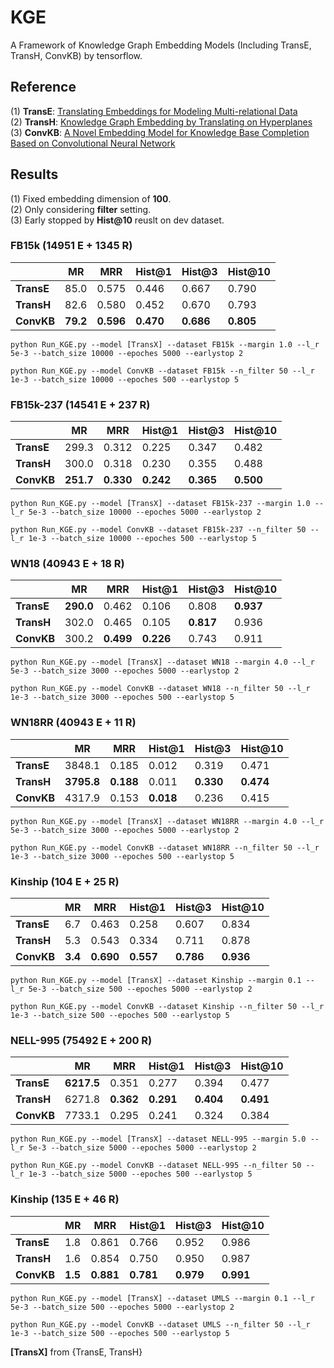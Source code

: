 # KGE
A Framework of Knowledge Graph Embedding Models (Including TransE, TransH, ConvKB) by tensorflow.  

## Reference
(1) **TransE**: [Translating Embeddings for Modeling Multi-relational Data](https://www.cs.sjtu.edu.cn/~li-fang/deeplearning-for-modeling-multi-relational-data.pdf)   
(2) **TransH**: [Knowledge Graph Embedding by Translating on Hyperplanes](http://citeseerx.ist.psu.edu/viewdoc/download?doi=10.1.1.486.2800&rep=rep1&type=pdf)   
(3) **ConvKB**: [A Novel Embedding Model for Knowledge Base Completion Based on Convolutional Neural Network](https://arxiv.org/pdf/1712.02121.pdf)   

## Results 
(1) Fixed embedding dimension of **100**.  
(2) Only considering **filter** setting.  
(3) Early stopped by **Hist@10** reuslt on dev dataset.  

### FB15k (14951 E + 1345 R)
|            | **MR** | **MRR** |**Hist@1**|**Hist@3**|**Hist@10**|
|     --     |   --   |    --   |    --    |    --    |    --     |
| **TransE** | 85.0 | 0.575 | 0.446 | 0.667 | 0.790 |
| **TransH** | 82.6 | 0.580 | 0.452 | 0.670 | 0.793 |
| **ConvKB** | **79.2** | **0.596** | **0.470** | **0.686** | **0.805** |

```
python Run_KGE.py --model [TransX] --dataset FB15k --margin 1.0 --l_r 5e-3 --batch_size 10000 --epoches 5000 --earlystop 2
```
```
python Run_KGE.py --model ConvKB --dataset FB15k --n_filter 50 --l_r 1e-3 --batch_size 10000 --epoches 500 --earlystop 5
```

### FB15k-237 (14541 E + 237 R)
|            | **MR** | **MRR** |**Hist@1**|**Hist@3**|**Hist@10**|
|     --     |   --   |    --   |    --    |    --    |    --     |
| **TransE** | 299.3 | 0.312 | 0.225 | 0.347 | 0.482 |
| **TransH** | 300.0 | 0.318 | 0.230 | 0.355 | 0.488 |
| **ConvKB** | **251.7** | **0.330** | **0.242** | **0.365** | **0.500** |

```
python Run_KGE.py --model [TransX] --dataset FB15k-237 --margin 1.0 --l_r 5e-3 --batch_size 10000 --epoches 5000 --earlystop 2
```
```
python Run_KGE.py --model ConvKB --dataset FB15k-237 --n_filter 50 --l_r 1e-3 --batch_size 10000 --epoches 500 --earlystop 5
```

### WN18 (40943 E + 18 R)
|            | **MR** | **MRR** |**Hist@1**|**Hist@3**|**Hist@10**|
|     --     |   --   |    --   |    --    |    --    |    --     |
| **TransE** | **290.0** | 0.462 | 0.106 | 0.808 | **0.937** |
| **TransH** | 302.0 | 0.465 | 0.105 | **0.817** | 0.936 |
| **ConvKB** | 300.2 | **0.499** | **0.226** | 0.743 | 0.911 |

```
python Run_KGE.py --model [TransX] --dataset WN18 --margin 4.0 --l_r 5e-3 --batch_size 3000 --epoches 5000 --earlystop 2
```
```
python Run_KGE.py --model ConvKB --dataset WN18 --n_filter 50 --l_r 1e-3 --batch_size 3000 --epoches 500 --earlystop 5
```

### WN18RR (40943 E + 11 R)
|            | **MR** | **MRR** |**Hist@1**|**Hist@3**|**Hist@10**|
|     --     |   --   |    --   |    --    |    --    |    --     |
| **TransE** | 3848.1 | 0.185 | 0.012 | 0.319 | 0.471 |
| **TransH** | **3795.8** | **0.188** | 0.011 | **0.330** | **0.474** |
| **ConvKB** | 4317.9 | 0.153 | **0.018** | 0.236 | 0.415 |

```
python Run_KGE.py --model [TransX] --dataset WN18RR --margin 4.0 --l_r 5e-3 --batch_size 3000 --epoches 5000 --earlystop 2
```
```
python Run_KGE.py --model ConvKB --dataset WN18RR --n_filter 50 --l_r 1e-3 --batch_size 3000 --epoches 500 --earlystop 5
```

### Kinship (104 E + 25 R)
|            | **MR** | **MRR** |**Hist@1**|**Hist@3**|**Hist@10**|
|     --     |   --   |    --   |    --    |    --    |    --     |
| **TransE** | 6.7 | 0.463 | 0.258 | 0.607 | 0.834 |
| **TransH** | 5.3 | 0.543 | 0.334 | 0.711 | 0.878 |
| **ConvKB** | **3.4** | **0.690** | **0.557** | **0.786** | **0.936** |

```
python Run_KGE.py --model [TransX] --dataset Kinship --margin 0.1 --l_r 5e-3 --batch_size 500 --epoches 5000 --earlystop 2
```
```
python Run_KGE.py --model ConvKB --dataset Kinship --n_filter 50 --l_r 1e-3 --batch_size 500 --epoches 500 --earlystop 5
```

### NELL-995 (75492 E + 200 R)
|            | **MR** | **MRR** |**Hist@1**|**Hist@3**|**Hist@10**|
|     --     |   --   |    --   |    --    |    --    |    --     |
| **TransE** | **6217.5** | 0.351 | 0.277 | 0.394 | 0.477 |
| **TransH** | 6271.8 | **0.362** | **0.291** | **0.404** | **0.491** |
| **ConvKB** | 7733.1 | 0.295 | 0.241 | 0.324 | 0.384 |

```
python Run_KGE.py --model [TransX] --dataset NELL-995 --margin 5.0 --l_r 5e-3 --batch_size 5000 --epoches 5000 --earlystop 2
```
```
python Run_KGE.py --model ConvKB --dataset NELL-995 --n_filter 50 --l_r 1e-3 --batch_size 5000 --epoches 500 --earlystop 5
```

### Kinship (135 E + 46 R)
|            | **MR** | **MRR** |**Hist@1**|**Hist@3**|**Hist@10**|
|     --     |   --   |    --   |    --    |    --    |    --     |
| **TransE** | 1.8 | 0.861 | 0.766 | 0.952 | 0.986 |
| **TransH** | 1.6 | 0.854 | 0.750 | 0.950 | 0.987 |
| **ConvKB** | **1.5** | **0.881** | **0.781** | **0.979** | **0.991** |

```
python Run_KGE.py --model [TransX] --dataset UMLS --margin 0.1 --l_r 5e-3 --batch_size 500 --epoches 5000 --earlystop 2
```
```
python Run_KGE.py --model ConvKB --dataset UMLS --n_filter 50 --l_r 1e-3 --batch_size 500 --epoches 500 --earlystop 5
```

**[TransX]** from {TransE, TransH}

